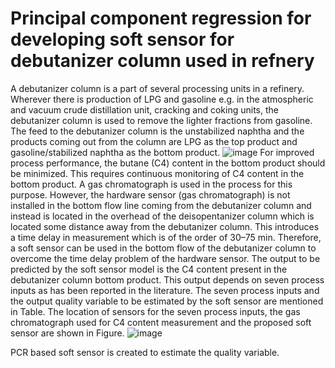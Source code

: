 # Principal component regression for developing soft sensor for debutanizer column used in refnery
A debutanizer column is a part of several processing units in a refinery. Wherever there is production of LPG and gasoline e.g. in the atmospheric and vacuum crude distillation unit, cracking and coking units, the debutanizer column is used to remove the lighter fractions from gasoline. The feed to the debutanizer column is the unstabilized naphtha and the products coming out from the column are LPG as the top product and gasoline/stabilized naphtha as the bottom product.
![image](https://user-images.githubusercontent.com/86943102/229844896-1582c6c3-d988-4a9b-ac6a-3d2846a026a4.png)
For improved process performance, the butane (C4) content in the bottom product should be minimized. This requires continuous monitoring of C4 content in the bottom product. A gas chromatograph is used in the process for this purpose. However, the hardware sensor (gas chromatograph) is not installed in the bottom flow line coming from the debutanizer column and instead is located in the overhead of the deisopentanizer column which is located some distance away from the debutanizer column. This introduces a time delay in measurement which is of the order of 30–75 min. Therefore, a soft sensor can be used in the bottom flow of the debutanizer column to overcome the time delay problem of the hardware sensor. The output to be predicted by the soft sensor model is the C4 content present in the debutanizer column bottom product. This output depends on seven process inputs as has been reported in the literature. The seven process inputs and the output quality variable to be estimated by the soft sensor are mentioned in Table. The location of sensors for the seven process inputs, the gas chromatograph used for C4 content measurement and the proposed soft sensor are shown in Figure.
![image](https://user-images.githubusercontent.com/86943102/229845421-af312262-e8be-4873-aca8-a60f48bc6e13.png)

PCR based soft sensor is created to estimate the quality variable.
